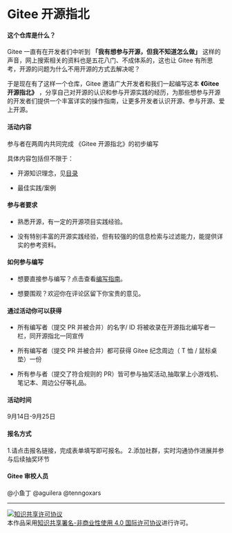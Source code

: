 # Gitee 开源指北

#### 这个仓库是什么？

Gitee 一直有在开发者们中听到 **「我有想参与开源，但我不知道怎么做」** 这样的声音，网上搜索相关的资料也是五花八门、不成体系的，这也让 Gitee 有所思考，开源的问题为什么不用开源的方式去解决呢？

于是现在有了这样一个仓库，Gitee 邀请广大开发者和我们一起编写这本 **《Gitee 开源指北》** ，分享自己对开源的认识和参与开源实践的经历，为那些想参与开源的开发者们提供一个丰富详实的操作指南，让更多开发者认识开源、参与开源、爱上开源。

#### 活动内容
参与者在两周内共同完成 《Gitee 开源指北》的初步编写 

具体内容包括但不限于：

* 开源知识理念，见[目录](https://gitee.com/oschina/gitee-osguide/blob/master/%E7%9B%AE%E5%BD%95.md)

* 最佳实践/案例
#### 参与者要求

* 熟悉开源，有一定的开源项目实践经验。

* 没有特别丰富的开源实践经验，但有较强的的信息检索与过滤能力，能提供详实的参考资料。

#### 如何参与编写
* 想要直接参与编写？点击查看[编写指南](https://gitee.com/oschina/gitee-osguide/blob/master/%E7%BC%96%E5%86%99%E6%8C%87%E5%8D%97.md)。

* 想要围观？欢迎你在评论区留下你宝贵的意见。
#### 通过活动你可以获得
* 所有编写者（提交 PR 并被合并）的名字/ ID 将被收录在开源指北编写者一栏，同开源指北一同宣传

* 所有编写者（提交 PR 并被合并）都可获得 Gitee 纪念周边（ T 恤 / 鼠标桌垫）一份

* 所有参与者（提交了符合规则的 PR）皆可参与抽奖活动,抽取掌上小游戏机、笔记本、周边公仔等礼品。
#### 活动时间
9月14日-9月25日
#### 报名方式
1.请点击报名链接，完成表单填写即可报名。
2.添加社群，实时沟通协作进展并参与后续抽奖环节

#### Gitee 审校人员

@小鱼丁   @aguilera  @tenngoxars 

***

<a rel="license" href="http://creativecommons.org/licenses/by-nc/4.0/"><img alt="知识共享许可协议" style="border-width:0" src="https://i.creativecommons.org/l/by-nc/4.0/88x31.png" /></a><br />本作品采用<a rel="license" href="http://creativecommons.org/licenses/by-nc/4.0/">知识共享署名-非商业性使用 4.0 国际许可协议</a>进行许可。

